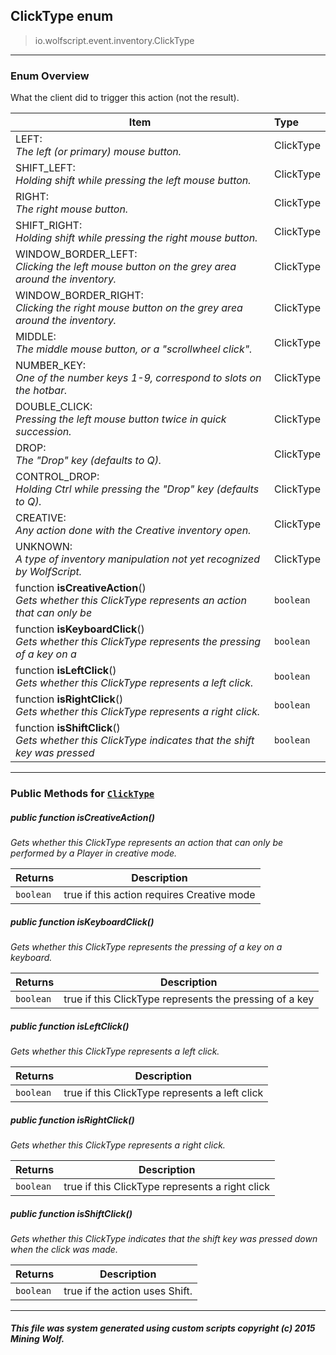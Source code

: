 ## ClickType __enum__

>io.wolfscript.event.inventory.ClickType

---

### Enum Overview

What the client did to trigger this action (not the result).

Item | Type   
--- | :--- 
LEFT: <br> _The left (or primary) mouse button._ | ClickType
SHIFT_LEFT: <br> _Holding shift while pressing the left mouse button._ | ClickType
RIGHT: <br> _The right mouse button._ | ClickType
SHIFT_RIGHT: <br> _Holding shift while pressing the right mouse button._ | ClickType
WINDOW_BORDER_LEFT: <br> _Clicking the left mouse button on the grey area around the inventory._ | ClickType
WINDOW_BORDER_RIGHT: <br> _Clicking the right mouse button on the grey area around the inventory._ | ClickType
MIDDLE: <br> _The middle mouse button, or a "scrollwheel click"._ | ClickType
NUMBER_KEY: <br> _One of the number keys 1-9, correspond to slots on the hotbar._ | ClickType
DOUBLE_CLICK: <br> _Pressing the left mouse button twice in quick succession._ | ClickType
DROP: <br> _The "Drop" key (defaults to Q)._ | ClickType
CONTROL_DROP: <br> _Holding Ctrl while pressing the "Drop" key (defaults to Q)._ | ClickType
CREATIVE: <br> _Any action done with the Creative inventory open._ | ClickType
UNKNOWN: <br> _A type of inventory manipulation not yet recognized by WolfScript._ | ClickType
 function __isCreativeAction__() <br> _Gets whether this ClickType represents an action that can only be_ | `boolean`
 function __isKeyboardClick__() <br> _Gets whether this ClickType represents the pressing of a key on a_ | `boolean`
 function __isLeftClick__() <br> _Gets whether this ClickType represents a left click._ | `boolean`
 function __isRightClick__() <br> _Gets whether this ClickType represents a right click._ | `boolean`
 function __isShiftClick__() <br> _Gets whether this ClickType indicates that the shift key was pressed_ | `boolean`



---


### Public Methods for [`ClickType`](ClickType.md)

##### <a id='iscreativeaction'></a>public  function __isCreativeAction__()

_Gets whether this ClickType represents an action that can only be performed by a Player in creative mode._

Returns | Description
--- | --- 
`boolean` | true if this action requires Creative mode


##### <a id='iskeyboardclick'></a>public  function __isKeyboardClick__()

_Gets whether this ClickType represents the pressing of a key on a keyboard._

Returns | Description
--- | --- 
`boolean` | true if this ClickType represents the pressing of a key


##### <a id='isleftclick'></a>public  function __isLeftClick__()

_Gets whether this ClickType represents a left click._

Returns | Description
--- | --- 
`boolean` | true if this ClickType represents a left click


##### <a id='isrightclick'></a>public  function __isRightClick__()

_Gets whether this ClickType represents a right click._

Returns | Description
--- | --- 
`boolean` | true if this ClickType represents a right click


##### <a id='isshiftclick'></a>public  function __isShiftClick__()

_Gets whether this ClickType indicates that the shift key was pressed down when the click was made._

Returns | Description
--- | --- 
`boolean` | true if the action uses Shift.


---


##### This file was system generated using custom scripts copyright (c) 2015 Mining Wolf.
	

